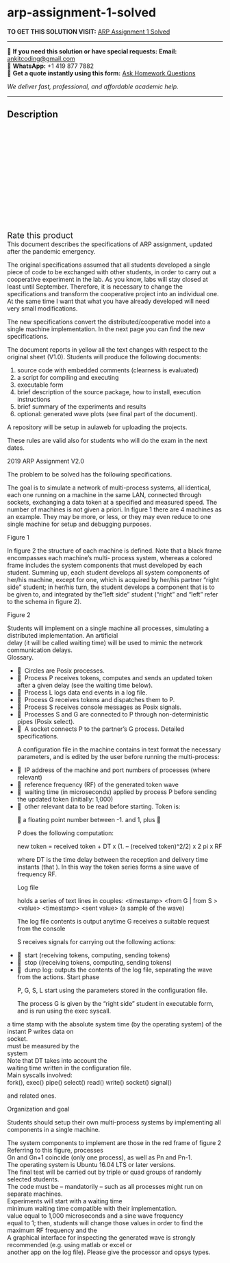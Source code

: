 # arp-assignment-1-solved
**TO GET THIS SOLUTION VISIT:** [ARP Assignment 1 Solved](https://www.ankitcodinghub.com/product/arp-assignment-1-solved/)


---

📩 **If you need this solution or have special requests:** **Email:** ankitcoding@gmail.com  
📱 **WhatsApp:** +1 419 877 7882  
📄 **Get a quote instantly using this form:** [Ask Homework Questions](https://www.ankitcodinghub.com/services/ask-homework-questions/)

*We deliver fast, professional, and affordable academic help.*

---

<h2>Description</h2>



<div class="kk-star-ratings kksr-auto kksr-align-center kksr-valign-top" data-payload="{&quot;align&quot;:&quot;center&quot;,&quot;id&quot;:&quot;99750&quot;,&quot;slug&quot;:&quot;default&quot;,&quot;valign&quot;:&quot;top&quot;,&quot;ignore&quot;:&quot;&quot;,&quot;reference&quot;:&quot;auto&quot;,&quot;class&quot;:&quot;&quot;,&quot;count&quot;:&quot;0&quot;,&quot;legendonly&quot;:&quot;&quot;,&quot;readonly&quot;:&quot;&quot;,&quot;score&quot;:&quot;0&quot;,&quot;starsonly&quot;:&quot;&quot;,&quot;best&quot;:&quot;5&quot;,&quot;gap&quot;:&quot;4&quot;,&quot;greet&quot;:&quot;Rate this product&quot;,&quot;legend&quot;:&quot;0\/5 - (0 votes)&quot;,&quot;size&quot;:&quot;24&quot;,&quot;title&quot;:&quot;ARP Assignment 1 Solved&quot;,&quot;width&quot;:&quot;0&quot;,&quot;_legend&quot;:&quot;{score}\/{best} - ({count} {votes})&quot;,&quot;font_factor&quot;:&quot;1.25&quot;}">

<div class="kksr-stars">

<div class="kksr-stars-inactive">
            <div class="kksr-star" data-star="1" style="padding-right: 4px">


<div class="kksr-icon" style="width: 24px; height: 24px;"></div>
        </div>
            <div class="kksr-star" data-star="2" style="padding-right: 4px">


<div class="kksr-icon" style="width: 24px; height: 24px;"></div>
        </div>
            <div class="kksr-star" data-star="3" style="padding-right: 4px">


<div class="kksr-icon" style="width: 24px; height: 24px;"></div>
        </div>
            <div class="kksr-star" data-star="4" style="padding-right: 4px">


<div class="kksr-icon" style="width: 24px; height: 24px;"></div>
        </div>
            <div class="kksr-star" data-star="5" style="padding-right: 4px">


<div class="kksr-icon" style="width: 24px; height: 24px;"></div>
        </div>
    </div>

<div class="kksr-stars-active" style="width: 0px;">
            <div class="kksr-star" style="padding-right: 4px">


<div class="kksr-icon" style="width: 24px; height: 24px;"></div>
        </div>
            <div class="kksr-star" style="padding-right: 4px">


<div class="kksr-icon" style="width: 24px; height: 24px;"></div>
        </div>
            <div class="kksr-star" style="padding-right: 4px">


<div class="kksr-icon" style="width: 24px; height: 24px;"></div>
        </div>
            <div class="kksr-star" style="padding-right: 4px">


<div class="kksr-icon" style="width: 24px; height: 24px;"></div>
        </div>
            <div class="kksr-star" style="padding-right: 4px">


<div class="kksr-icon" style="width: 24px; height: 24px;"></div>
        </div>
    </div>
</div>


<div class="kksr-legend" style="font-size: 19.2px;">
            <span class="kksr-muted">Rate this product</span>
    </div>
    </div>
<div class="page" title="Page 1">
<div class="layoutArea">
<div class="column">
This document describes the specifications of ARP assignment, updated after the pandemic emergency.

The original specifications assumed that all students developed a single piece of code to be exchanged with other students, in order to carry out a cooperative experiment in the lab. As you know, labs will stay closed at least until September. Therefore, it is necessary to change the specifications and transform the cooperative project into an individual one. At the same time I want that what you have already developed will need very small modifications.

The new specifications convert the distributed/cooperative model into a single machine implementation. In the next page you can find the new specifications.

The document reports in yellow all the text changes with respect to the original sheet (V1.0). Students will produce the following documents:

<ol>
<li>source code with embedded comments (clearness is evaluated)</li>
<li>a script for compiling and executing</li>
<li>executable form</li>
<li>brief description of the source package, how to install, execution instructions</li>
<li>brief summary of the experiments and results</li>
<li>optional: generated wave plots (see final part of the document).</li>
</ol>
A repository will be setup in aulaweb for uploading the projects.

These rules are valid also for students who will do the exam in the next dates.

</div>
</div>
</div>
<div class="page" title="Page 2">
<div class="layoutArea">
<div class="column">
2019 ARP Assignment V2.0

The problem to be solved has the following specifications.

The goal is to simulate a network of multi-process systems, all identical, each one running on a machine in the same LAN, connected through sockets, exchanging a data token at a specified and measured speed. The number of machines is not given a priori. In figure 1 there are 4 machines as an example. They may be more, or less, or they may even reduce to one single machine for setup and debugging purposes.

Figure 1

In figure 2 the structure of each machine is defined. Note that a black frame encompasses each machine’s multi- process system, whereas a colored frame includes the system components that must developed by each student. Summing up, each student develops all system components of her/his machine, except for one, which is acquired by her/his partner “right side” student; in her/his turn, the student develops a component that is to be given to, and integrated by the”left side” student (“right” and “left” refer to the schema in figure 2).

Figure 2

</div>
</div>
<div class="layoutArea">
<div class="column">
Students will implement on a single machine all processes, simulating a distributed implementation. An artificial

</div>
</div>
<div class="layoutArea">
<div class="column">
delay (it will be called waiting time) will be used to mimic the network communication delays.

</div>
</div>
</div>
<div class="page" title="Page 3">
<div class="layoutArea">
<div class="column">
Glossary.

<ul>
<li> &nbsp;Circles are Posix processes.</li>
<li> &nbsp;Process P receives tokens, computes and sends an updated token after a given delay (see the waiting
time below).
</li>
<li> &nbsp;Process L logs data end events in a log file.</li>
<li> &nbsp;Process G receives tokens and dispatches them to P.</li>
<li> &nbsp;Process S receives console messages as Posix signals.</li>
<li> &nbsp;Processes S and G are connected to P through non-deterministic pipes (Posix select).</li>
<li> &nbsp;A socket connects P to the partner’s G process.
Detailed specifications.

A configuration file in the machine contains in text format the necessary parameters, and is edited by the user before running the multi-process:
</li>
</ul>
<ul>
<li> &nbsp;IP address of the machine and port numbers of processes (where relevant)</li>
<li> &nbsp;reference frequency (RF) of the generated token wave</li>
<li> &nbsp;waiting time (in microseconds) applied by process P before sending the updated token (initially: 1,000)</li>
<li> &nbsp;other relevant data to be read before starting.
Token is:

 a floating point number between -1. and 1, plus 

P does the following computation:

new token = received token + DT x (1. – (received token)^2/2) x 2 pi x RF

where DT is the time delay between the reception and delivery time instants (that ). In this way the token series forms a sine wave of frequency RF.

Log file

holds a series of text lines in couples: &lt;timestamp&gt; &lt;from G | from S &gt; &lt;value&gt; &lt;timestamp&gt; &lt;sent value&gt; (a sample of the wave)

The log file contents is output anytime G receives a suitable request from the console

S receives signals for carrying out the following actions:
</li>
</ul>
<ul>
<li> &nbsp;start (receiving tokens, computing, sending tokens)</li>
<li> &nbsp;stop ((receiving tokens, computing, sending tokens)</li>
<li> &nbsp;dump log: outputs the contents of the log file, separating the wave from the actions.
Start phase

P, G, S, L start using the parameters stored in the configuration file.

The process G is given by the “right side” student in executable form, and is run using the exec syscall.
</li>
</ul>
</div>
</div>
<div class="layoutArea">
<div class="column">
a time stamp with the absolute system time (by the operating system) of the instant P writes data on

</div>
</div>
<div class="layoutArea">
<div class="column">
socket.

</div>
</div>
<div class="layoutArea">
<div class="column">
must be measured by the

</div>
</div>
<div class="layoutArea">
<div class="column">
system

</div>
</div>
<div class="layoutArea">
<div class="column">
Note that DT takes into account the

</div>
</div>
<div class="layoutArea">
<div class="column">
waiting time written in the configuration file.

</div>
</div>
</div>
<div class="page" title="Page 4">
<div class="layoutArea">
<div class="column">
Main syscalls involved:

</div>
</div>
<div class="layoutArea">
<div class="column">
fork(), exec() pipe() select() read() write() socket() signal()

and related ones.

Organization and goal

Students should setup their own multi-process systems by implementing all components in a single machine.

</div>
</div>
<div class="layoutArea">
<div class="column">
The system components to implement are those in the red frame of figure 2 Referring to this figure, processes

</div>
</div>
<div class="layoutArea">
<div class="column">
Gn and Gn+1 coincide (only one process), as well as Pn and Pn-1.

</div>
</div>
<div class="layoutArea">
<div class="column">
The operating system is Ubuntu 16.04 LTS or later versions.

</div>
</div>
<div class="section">
<div class="layoutArea">
<div class="column">
The final test will be carried out by triple or quad groups of randomly selected students.

</div>
</div>
<div class="layoutArea">
<div class="column">
The code must be – mandatorily – such as all processes might run on separate machines.

</div>
</div>
<div class="layoutArea">
<div class="column">
Experiments will start with a waiting time

</div>
</div>
<div class="layoutArea">
<div class="column">
minimum waiting time compatible with their implementation.

</div>
</div>
<div class="layoutArea">
<div class="column">
value equal to 1,000 microseconds and a sine wave frequency

</div>
</div>
<div class="layoutArea">
<div class="column">
equal to 1; then, students will change those values in order to find the maximum RF frequency and the

</div>
</div>
<div class="layoutArea">
<div class="column">
A graphical interface for inspecting the generated wave is strongly recommended (e.g. using matlab or excel or

</div>
</div>
<div class="layoutArea">
<div class="column">
another app on the log file). Please give the processor and opsys types.

</div>
</div>
</div>
</div>
